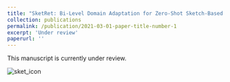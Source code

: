 ```yaml
---
title: "SketRet: Bi-Level Domain Adaptation for Zero-Shot Sketch-Based Image Retrieval"
collection: publications
permalink: /publication/2021-03-01-paper-title-number-1
excerpt: 'Under review'
paperurl: ''
---
```


This manuscript is currently under review.

![sket_icon](https://user-images.githubusercontent.com/32021556/136278855-80060785-98f9-4d2d-8ef8-b953a6e32f34.png)
